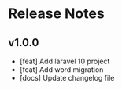 # Release Notes

## v1.0.0

- [feat] Add laravel 10 project
- [feat] Add word migration
- [docs] Update changelog file
